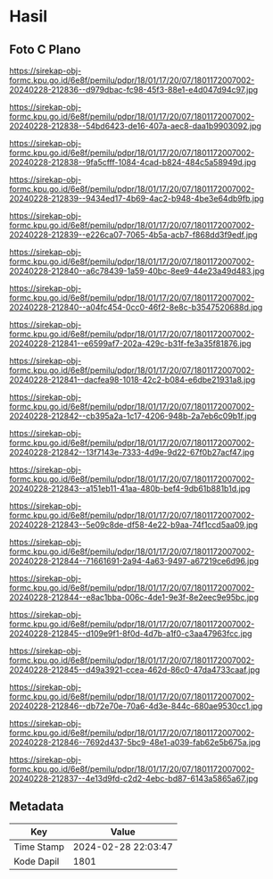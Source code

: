 # Hasil

## Foto C Plano

https://sirekap-obj-formc.kpu.go.id/6e8f/pemilu/pdpr/18/01/17/20/07/1801172007002-20240228-212836--d979dbac-fc98-45f3-88e1-e4d047d94c97.jpg

https://sirekap-obj-formc.kpu.go.id/6e8f/pemilu/pdpr/18/01/17/20/07/1801172007002-20240228-212838--54bd6423-de16-407a-aec8-daa1b9903092.jpg

https://sirekap-obj-formc.kpu.go.id/6e8f/pemilu/pdpr/18/01/17/20/07/1801172007002-20240228-212838--9fa5cfff-1084-4cad-b824-484c5a58949d.jpg

https://sirekap-obj-formc.kpu.go.id/6e8f/pemilu/pdpr/18/01/17/20/07/1801172007002-20240228-212839--9434ed17-4b69-4ac2-b948-4be3e64db9fb.jpg

https://sirekap-obj-formc.kpu.go.id/6e8f/pemilu/pdpr/18/01/17/20/07/1801172007002-20240228-212839--e226ca07-7065-4b5a-acb7-f868dd3f9edf.jpg

https://sirekap-obj-formc.kpu.go.id/6e8f/pemilu/pdpr/18/01/17/20/07/1801172007002-20240228-212840--a6c78439-1a59-40bc-8ee9-44e23a49d483.jpg

https://sirekap-obj-formc.kpu.go.id/6e8f/pemilu/pdpr/18/01/17/20/07/1801172007002-20240228-212840--a04fc454-0cc0-46f2-8e8c-b3547520688d.jpg

https://sirekap-obj-formc.kpu.go.id/6e8f/pemilu/pdpr/18/01/17/20/07/1801172007002-20240228-212841--e6599af7-202a-429c-b31f-fe3a35f81876.jpg

https://sirekap-obj-formc.kpu.go.id/6e8f/pemilu/pdpr/18/01/17/20/07/1801172007002-20240228-212841--dacfea98-1018-42c2-b084-e6dbe21931a8.jpg

https://sirekap-obj-formc.kpu.go.id/6e8f/pemilu/pdpr/18/01/17/20/07/1801172007002-20240228-212842--cb395a2a-1c17-4206-948b-2a7eb6c09b1f.jpg

https://sirekap-obj-formc.kpu.go.id/6e8f/pemilu/pdpr/18/01/17/20/07/1801172007002-20240228-212842--13f7143e-7333-4d9e-9d22-67f0b27acf47.jpg

https://sirekap-obj-formc.kpu.go.id/6e8f/pemilu/pdpr/18/01/17/20/07/1801172007002-20240228-212843--a151eb11-41aa-480b-bef4-9db61b881b1d.jpg

https://sirekap-obj-formc.kpu.go.id/6e8f/pemilu/pdpr/18/01/17/20/07/1801172007002-20240228-212843--5e09c8de-df58-4e22-b9aa-74f1ccd5aa09.jpg

https://sirekap-obj-formc.kpu.go.id/6e8f/pemilu/pdpr/18/01/17/20/07/1801172007002-20240228-212844--71661691-2a94-4a63-9497-a67219ce6d96.jpg

https://sirekap-obj-formc.kpu.go.id/6e8f/pemilu/pdpr/18/01/17/20/07/1801172007002-20240228-212844--e8ac1bba-006c-4de1-9e3f-8e2eec9e95bc.jpg

https://sirekap-obj-formc.kpu.go.id/6e8f/pemilu/pdpr/18/01/17/20/07/1801172007002-20240228-212845--d109e9f1-8f0d-4d7b-a1f0-c3aa47963fcc.jpg

https://sirekap-obj-formc.kpu.go.id/6e8f/pemilu/pdpr/18/01/17/20/07/1801172007002-20240228-212845--d49a3921-ccea-462d-86c0-47da4733caaf.jpg

https://sirekap-obj-formc.kpu.go.id/6e8f/pemilu/pdpr/18/01/17/20/07/1801172007002-20240228-212846--db72e70e-70a6-4d3e-844c-680ae9530cc1.jpg

https://sirekap-obj-formc.kpu.go.id/6e8f/pemilu/pdpr/18/01/17/20/07/1801172007002-20240228-212846--7692d437-5bc9-48e1-a039-fab62e5b675a.jpg

https://sirekap-obj-formc.kpu.go.id/6e8f/pemilu/pdpr/18/01/17/20/07/1801172007002-20240228-212837--4e13d9fd-c2d2-4ebc-bd87-6143a5865a67.jpg


## Metadata

| Key        | Value               |
| ---------- | ------------------- |
| Time Stamp | 2024-02-28 22:03:47 |
| Kode Dapil | 1801                |



